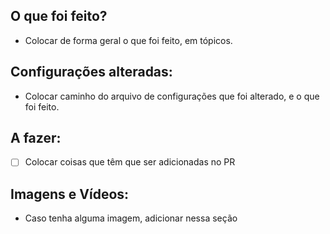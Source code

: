 ## O que foi feito?
- Colocar de forma geral o que foi feito, em tópicos.

## Configurações alteradas:
- Colocar caminho do arquivo de configurações que foi alterado, e o que foi feito.

## A fazer:
- [ ] Colocar coisas que têm que ser adicionadas no PR

## Imagens e Vídeos:
- Caso tenha alguma imagem, adicionar nessa seção
